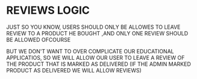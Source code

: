 # REVIEWS LOGIC

JUST SO YOU KNOW, USERS SHOULD ONLY BE ALLOWES TO LEAVE REVIEW TO A PRODUCT HE BOUGHT ,AND ONLY ONE REVIEW SHOULD BE ALLOWED OFCOURSE

BUT WE DON'T WANT TO OVER COMPLICATE OUR EDUCATIONAL APPLICATIOS, SO WE WILL ALLOW OUR USER TO LEAVE A REVIEW OF THE PRODUCT THAT IS MARKED AS DELIVERED (IF THE ADMIN MARKED PRODUCT AS DELIVERED WE WILL ALLOW REVIEWS)
